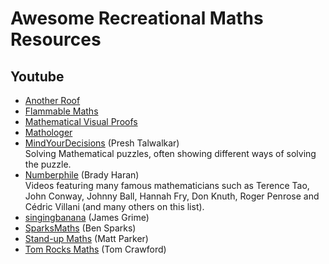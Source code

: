 # Awesome Recreational Maths Resources

## Youtube

* [Another Roof](https://www.youtube.com/@AnotherRoof)
* [Flammable Maths](https://www.youtube.com/@PapaFlammy69)
* [Mathematical Visual Proofs](https://www.youtube.com/@MathVisualProofs)
* [Mathologer](https://www.youtube.com/@Mathologer)
* [MindYourDecisions](https://www.youtube.com/@MindYourDecisions) (Presh Talwalkar)\
Solving Mathematical puzzles, often showing different ways of solving the puzzle.
* [Numberphile](https://www.youtube.com/@numberphile) (Brady Haran)\
Videos featuring many famous mathematicians such as Terence Tao, John Conway,
Johnny Ball, Hannah Fry, Don Knuth, Roger Penrose and Cédric Villani (and many others on this list).
* [singingbanana](https://www.youtube.com/@singingbanana) (James Grime)
* [SparksMaths](https://www.youtube.com/@SparksMaths) (Ben Sparks)
* [Stand-up Maths](https://www.youtube.com/@standupmaths) (Matt Parker)
* [Tom Rocks Maths](https://www.youtube.com/@TomRocksMaths) (Tom Crawford)
